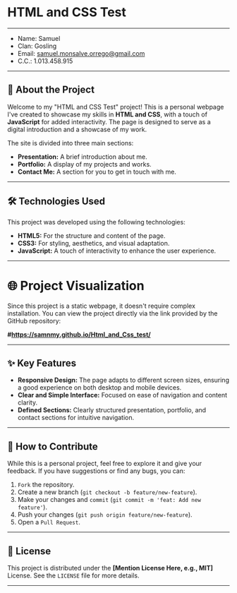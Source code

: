 # HTML and CSS Test

---

* Name: Samuel  
* Clan: Gosling  
* Email: samuel.monsalve.orrego@gmail.com  
* C.C.: 1.013.458.915  

---  

## 🚀 About the Project

Welcome to my "HTML and CSS Test" project! This is a personal webpage I've created to showcase my skills in **HTML and CSS**, with a touch of **JavaScript** for added interactivity. The page is designed to serve as a digital introduction and a showcase of my work.

The site is divided into three main sections:

* **Presentation:** A brief introduction about me.
* **Portfolio:** A display of my projects and works.
* **Contact Me:** A section for you to get in touch with me.

---

## 🛠️ Technologies Used

This project was developed using the following technologies:

* **HTML5:** For the structure and content of the page.
* **CSS3:** For styling, aesthetics, and visual adaptation.
* **JavaScript:** A touch of interactivity to enhance the user experience.

---  

# 🌐 Project Visualization

Since this project is a static webpage, it doesn't require complex installation. You can view the project directly via the link provided by the GitHub repository:

**#https://samnmy.github.io/Html_and_Css_test/**

---

## ✨ Key Features

* **Responsive Design:** The page adapts to different screen sizes, ensuring a good experience on both desktop and mobile devices.
* **Clear and Simple Interface:** Focused on ease of navigation and content clarity.
* **Defined Sections:** Clearly structured presentation, portfolio, and contact sections for intuitive navigation.

---

## 🤝 How to Contribute

While this is a personal project, feel free to explore it and give your feedback. If you have suggestions or find any bugs, you can:

1. `Fork` the repository.
2. Create a new branch (`git checkout -b feature/new-feature`).
3. Make your changes and `commit` (`git commit -m 'feat: Add new feature'`).
4. Push your changes (`git push origin feature/new-feature`).
5. Open a `Pull Request`.

---

## 📄 License

This project is distributed under the **[Mention License Here, e.g., MIT]** License. See the `LICENSE` file for more details.

---
